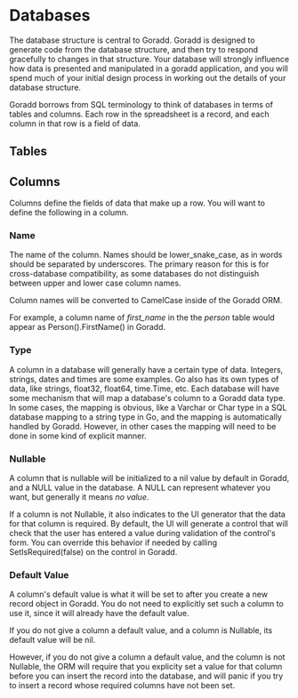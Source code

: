 # Databases
The database structure is central to Goradd. Goradd is designed to generate code from the database
structure, and then try to respond gracefully to changes in that structure. Your database will
strongly influence how data is presented and manipulated in a goradd application, and you will spend
much of your initial design process in working out the details of your database structure.

Goradd borrows from SQL terminology to think of databases in terms of tables and columns.
Each row in the spreadsheet is a record, and each column in that row is a field 
of data.

## Tables
## Columns
Columns define the fields of data that make up a row. You will want to define the following in a column.

### Name
The name of the column. Names should be lower_snake_case, as in words should be separated by underscores.
The primary reason for this is for cross-database compatibility, as some databases do not distinguish
between upper and lower case column names.

Column names will be converted to CamelCase inside of the Goradd ORM.

For example, a column name of *first_name* in the the *person* table would appear as Person().FirstName()
in Goradd.

### Type
A column in a database will generally have a certain type of data. Integers, strings, dates and times
are some examples. Go also has its own types of data, like strings, float32, float64, time.Time, etc.
Each database will have some mechanism that will map a database's column to a Goradd data type.
In some cases, the mapping is obvious, like a Varchar or Char type in a SQL database mapping to a 
string type in Go, and the mapping is automatically handled by Goradd. 
However, in other cases the mapping will need to be done in some kind of explicit manner. 

### Nullable
A column that is nullable will be initialized to a nil value by default in Goradd, and a NULL value
in the database. A NULL can represent whatever you want, but generally it means *no value*.

If a column is not Nullable, it also indicates to the 
UI generator that the data for that column is
required. By default, the UI will generate a control that will check that the user has
entered a value during validation of the control's form. You can override this behavior if needed
by calling SetIsRequired(false) on the control in Goradd.

### Default Value
A column's default value is what it will be set to after you create a new record object in Goradd. You
do not need to explicitly set such a column to use it, since it will already have the default value.

If you do not give a column a default value, and a column is Nullable, its default value will be nil.

However, if you do not give a column a default value, and the column is not Nullable, the ORM will
require that you explicity set a value for that column before you can insert the record into the database,
and will panic if you try to insert a record whose required columns have not been set.
